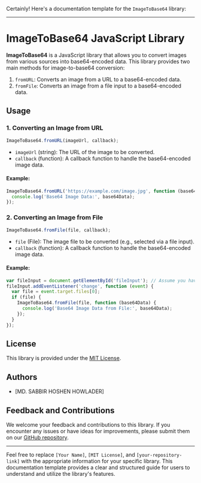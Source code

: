 Certainly! Here's a documentation template for the `ImageToBase64` library:

---

# ImageToBase64 JavaScript Library

**ImageToBase64** is a JavaScript library that allows you to convert images from various sources into base64-encoded data. This library provides two main methods for image-to-base64 conversion:

1. `fromURL`: Converts an image from a URL to a base64-encoded data.
2. `fromFile`: Converts an image from a file input to a base64-encoded data.

## Usage

### 1. Converting an Image from URL

```javascript
ImageToBase64.fromURL(imageUrl, callback);
```

- `imageUrl` (string): The URL of the image to be converted.
- `callback` (function): A callback function to handle the base64-encoded image data.

#### Example:

```javascript
ImageToBase64.fromURL('https://example.com/image.jpg', function (base64Data) {
  console.log('Base64 Image Data:', base64Data);
});
```

### 2. Converting an Image from File

```javascript
ImageToBase64.fromFile(file, callback);
```

- `file` (File): The image file to be converted (e.g., selected via a file input).
- `callback` (function): A callback function to handle the base64-encoded image data.

#### Example:

```javascript
var fileInput = document.getElementById('fileInput'); // Assume you have an input element with the id "fileInput"
fileInput.addEventListener('change', function (event) {
  var file = event.target.files[0];
  if (file) {
    ImageToBase64.fromFile(file, function (base64Data) {
      console.log('Base64 Image Data from File:', base64Data);
    });
  }
});
```

## License

This library is provided under the [MIT License](https://opensource.org/licenses/MIT).

## Authors

- [MD. SABBIR HOSHEN HOWLADER]

## Feedback and Contributions

We welcome your feedback and contributions to this library. If you encounter any issues or have ideas for improvements, please submit them on our [GitHub repository](https://github.com/your-repository-link).

---

Feel free to replace `[Your Name]`, `[MIT License]`, and `[your-repository-link]` with the appropriate information for your specific library. This documentation template provides a clear and structured guide for users to understand and utilize the library's features.